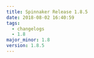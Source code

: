 ```yaml
---
title: Spinnaker Release 1.8.5
date: 2018-08-02 16:40:59
tags:
  - changelogs
  - 1.8
major_minor: 1.8
version: 1.8.5
---
```


<script src="https://gist.github.com/spinnaker-release/19a850b9081d0fd00a9ac607dfc3d8e0.js"/>
